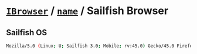 # [`IBrowser`](/api/ua-parser-js/get-browser.md) / [`name`](../name.md) / Sailfish Browser

## Sailfish OS

```sh
Mozilla/5.0 (Linux; U; Sailfish 3.0; Mobile; rv:45.0) Gecko/45.0 Firefox/45.0 SailfishBrowser/1.0
```